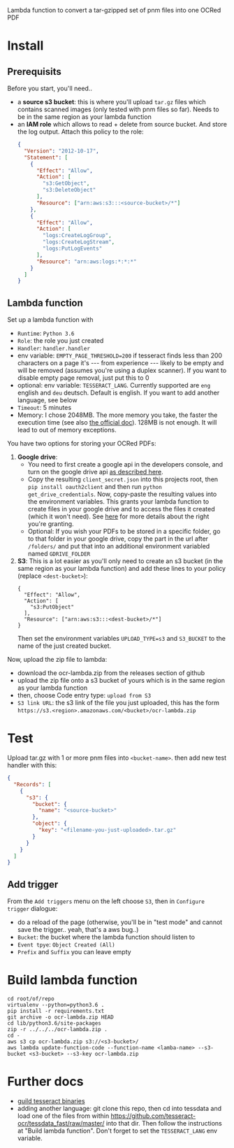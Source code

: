 Lambda function to convert a tar-gzipped set of pnm files into one OCRed PDF

# Install

## Prerequisits

Before you start, you'll need..

- a **source s3 bucket**: this is where you'll upload `tar.gz` files which contains scanned images (only tested with pnm files so far). Needs to be in the same region as your lambda function
- an **IAM role** which allows to read + delete from source bucket. And store the log output. Attach this policy to the role:
  ```json
  {
    "Version": "2012-10-17",
    "Statement": [
      {
        "Effect": "Allow",
        "Action": [
          "s3:GetObject",
          "s3:DeleteObject"
        ],
        "Resource": ["arn:aws:s3:::<source-bucket>/*"]
      },
  	  {
  	    "Effect": "Allow",
  	    "Action": [
  	      "logs:CreateLogGroup",
  	      "logs:CreateLogStream",
  	      "logs:PutLogEvents"
  	    ],
  	    "Resource": "arn:aws:logs:*:*:*"
  	  }
    ]
  }
  ```

## Lambda function

Set up a lambda function with

- `Runtime`: `Python 3.6`
- `Role`: the role you just created
- `Handler`: `handler.handler`
- env variable: `EMPTY_PAGE_THRESHOLD=200` if tesseract finds less than 200 characters on a page it's --- from experience --- likely to be empty and will be removed (assumes you're using a duplex scanner). If you want to disable empty page removal, just put this to 0
- optional: env variable: `TESSERACT_LANG`. Currently supported are `eng` english and `deu` deutsch. Default is english. If you want to add another language, see below
- `Timeout`: 5 minutes
- Memory: I chose 2048MB. The more memory you take, the faster the execution time (see also [the official doc](https://docs.aws.amazon.com/lambda/latest/dg/resource-model.html)). 128MB is not enough. It will lead to out of memory exceptions.

You have two options for storing your OCRed PDFs:

1. **Google drive**:
   - You need to first create a google api in the developers console, and turn on the google drive api [as described here](https://developers.google.com/drive/v3/web/quickstart/python#step_1_turn_on_the_api_name).
   - Copy the resulting `client_secret.json` into this projects root, then `pip install oauth2client` and then run `python get_drive_credentials`. Now, copy-paste the resulting values into the environment variables. This grants your lambda function to create files in your google drive and to access the files it created (which it won't need). See [here](https://developers.google.com/drive/v2/web/about-auth) for more details about the right you're granting.  
   - Optional: If you wish your PDFs to be stored in a specific folder, go to that folder in your google drive, copy the part in the url after `/folders/` and put that into an additional environment variabled named `GDRIVE_FOLDER`
2. **S3**: This is a lot easier as you'll only need to create an s3 bucket (in the same region as your lambda function) and add these lines to your policy (replace `<dest-bucket>`):
   ```
   {
     "Effect": "Allow",
     "Action": [
       "s3:PutObject"
     ],
     "Resource": ["arn:aws:s3:::<dest-bucket>/*"]
   }
   ```
   Then set the environment variables `UPLOAD_TYPE=s3` and `S3_BUCKET` to the name of the just created bucket.


Now, upload the zip file to lambda:

- download the ocr-lambda.zip from the releases section of github
- upload the zip file onto a s3 bucket of yours which is in the same region as your lambda function
- then, choose Code entry type: `upload from S3`
- `S3 link URL`: the s3 link of the file you just uploaded, this has the form `https://s3.<region>.amazonaws.com/<bucket>/ocr-lambda.zip`

# Test

Upload tar.gz with 1 or more pnm files into `<bucket-name>`. then add new test handler with this:

```json
{
  "Records": [
    {
      "s3": {
        "bucket": {
          "name": "<source-bucket>"
        },
        "object": {
          "key": "<filename-you-just-uploaded>.tar.gz"
        }
      }
    }
  ]
}
```

## Add trigger

From the `Add triggers` menu on the left choose `S3`, then in `Configure trigger` dialogue:

- do a reload of the page (otherwise, you'll be in "test mode" and cannot save the trigger.. yeah, that's a aws bug..)
- `Bucket`: the bucket where the lambda function should listen to
- `Event tpye`: `Object Created (All)`
- `Prefix` and `Suffix` you can leave empty


# Build lambda function

```
cd root/of/repo
virtualenv --python=python3.6 .
pip install -r requirements.txt
git archive -o ocr-lambda.zip HEAD
cd lib/python3.6/site-packages
zip -r ../../../ocr-lambda.zip .
cd -
aws s3 cp ocr-lambda.zip s3://<s3-bucket>/
aws lambda update-function-code --function-name <lamba-name> --s3-bucket <s3-bucket> --s3-key ocr-lambda.zip
```

# Further docs

- [guild tesseract binaries](doc/compile_tesseract.md)
- adding another language: git clone this repo, then cd into tessdata and load one of the files from within https://github.com/tesseract-ocr/tessdata_fast/raw/master/ into that dir. Then follow the instructions at "Build lambda function". Don't forget to set the `TESSERACT_LANG` env variable.